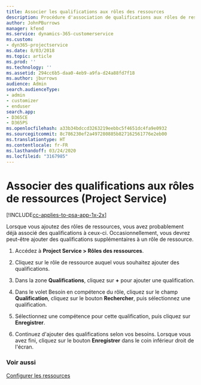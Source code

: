 ```yaml
---
title: Associer les qualifications aux rôles des ressources
description: Procédure d'association de qualifications aux rôles de ressources dans Project Service
author: JohnPBurrows
manager: kfend
ms.service: dynamics-365-customerservice
ms.custom:
- dyn365-projectservice
ms.date: 8/03/2018
ms.topic: article
ms.prod: ''
ms.technology: ''
ms.assetid: 294cc6b5-daa0-4eb9-a9fa-d24a88fd7f18
ms.author: jburrows
audience: Admin
search.audienceType:
- admin
- customizer
- enduser
search.app:
- D365CE
- D365PS
ms.openlocfilehash: a33b34bdccd3263219eebbc5f4651dc4fa9e0932
ms.sourcegitcommit: 8c786230ef2a497280885b827162561776e2eb00
ms.translationtype: HT
ms.contentlocale: fr-FR
ms.lasthandoff: 03/24/2020
ms.locfileid: "3167985"
---
```

# <a name="associate-skills-with-resource-roles-project-service"></a>Associer des qualifications aux rôles de ressources (Project Service)

[!INCLUDE[cc-applies-to-psa-app-1x-2x](../includes/cc-applies-to-psa-app-1x-2x.md)]

Lorsque vous ajoutez des rôles de ressources, vous avez probablement déjà associé des qualifications à ceux-ci. Occasionnellement, vous devrez peut-être ajouter des qualifications supplémentaires à un rôle de ressource.  
  
1.  Accédez à **Project Service > Rôles des ressources**.  
  
2.  Cliquez sur le rôle de ressource auquel vous souhaitez ajouter des qualifications.  
  
3.  Dans la zone **Qualifications**, cliquez sur **+** pour ajouter une qualification.  
  
4.  Dans le volet Besoin en compétence du rôle, cliquez sur le champ **Qualification**, cliquez sur le bouton **Rechercher**, puis sélectionnez une qualification.  
  
5.  Sélectionnez une compétence pour cette qualification, puis cliquez sur **Enregistrer**.  
  
6.  Continuez d'ajouter des qualifications selon vos besoins. Lorsque vous avez fini, cliquez sur le bouton **Enregistrer** dans le coin inférieur droit de l'écran.  
  
### <a name="see-also"></a>Voir aussi  
 [Configurer les ressources](../project-service/set-up-resources.md)
